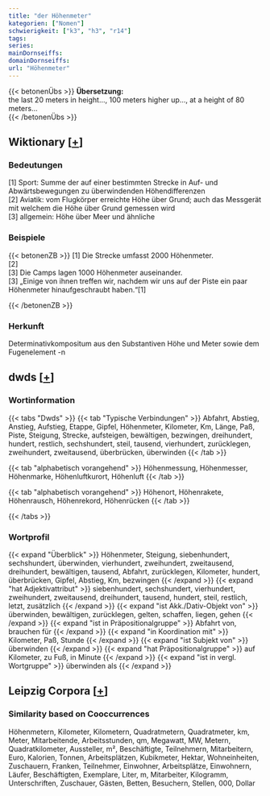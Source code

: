 ```yaml
---
title: "der Höhenmeter"
kategorien: ["Nomen"]
schwierigkeit: ["k3", "h3", "r14"]
tags:
series:
mainDornseiffs:
domainDornseiffs:
url: "Höhenmeter"
---
```


{{< betonenÜbs >}}
**Übersetzung:**  
the last 20 meters in height..., 100 meters higher up..., at a height of 80 meters...  
{{< /betonenÜbs >}}

## Wiktionary [[+](https://de.wiktionary.org/wiki/Höhenmeter)]

### Bedeutungen
[1] Sport: Summe der auf einer bestimmten Strecke in Auf- und Abwärtsbewegungen zu überwindenden Höhendifferenzen  
[2] Aviatik: vom Flugkörper erreichte Höhe über Grund; auch das Messgerät mit welchem die Höhe über Grund gemessen wird  
[3] allgemein: Höhe über Meer und ähnliche  

### Beispiele
{{< betonenZB >}}
[1] Die Strecke umfasst 2000 Höhenmeter.  
[2]  
[3] Die Camps lagen 1000 Höhenmeter auseinander.  
[3] „Einige von ihnen treffen wir, nachdem wir uns auf der Piste ein paar Höhenmeter hinaufgeschraubt haben.“[1]  

{{< /betonenZB >}}
### Herkunft
Determinativkompositum aus den Substantiven Höhe und Meter sowie dem Fugenelement -n  



## dwds [[+](https://www.dwds.de/wb/Höhenmeter)]

### Wortinformation
{{< tabs "Dwds" >}}
{{< tab "Typische Verbindungen" >}}
Abfahrt, Abstieg, Anstieg, Aufstieg, Etappe, Gipfel, Höhenmeter, Kilometer, Km, Länge, Paß, Piste, Steigung, Strecke, aufsteigen, bewältigen, bezwingen, dreihundert, hundert, restlich, sechshundert, steil, tausend, vierhundert, zurücklegen, zweihundert, zweitausend, überbrücken, überwinden
{{< /tab >}}

{{< tab "alphabetisch vorangehend" >}}
Höhenmessung, Höhenmesser, Höhenmarke, Höhenluftkurort, Höhenluft
{{< /tab >}}

{{< tab "alphabetisch vorangehend" >}}
Höhenort, Höhenrakete, Höhenrausch, Höhenrekord, Höhenrücken
{{< /tab >}}

{{< /tabs >}}

### Wortprofil
{{< expand "Überblick" >}} Höhenmeter, Steigung, siebenhundert, sechshundert, überwinden, vierhundert, zweihundert, zweitausend, dreihundert, bewältigen, tausend, Abfahrt, zurücklegen, Kilometer, hundert, überbrücken, Gipfel, Abstieg, Km, bezwingen {{< /expand >}}
{{< expand "hat Adjektivattribut" >}} siebenhundert, sechshundert, vierhundert, zweihundert, zweitausend, dreihundert, tausend, hundert, steil, restlich, letzt, zusätzlich {{< /expand >}}
{{< expand "ist Akk./Dativ-Objekt von" >}} überwinden, bewältigen, zurücklegen, gelten, schaffen, liegen, gehen {{< /expand >}}
{{< expand "ist in Präpositionalgruppe" >}} Abfahrt von, brauchen für {{< /expand >}}
{{< expand "in Koordination mit" >}} Kilometer, Paß, Stunde {{< /expand >}}
{{< expand "ist Subjekt von" >}} überwinden {{< /expand >}}
{{< expand "hat Präpositionalgruppe" >}} auf Kilometer, zu Fuß, in Minute {{< /expand >}}
{{< expand "ist in vergl. Wortgruppe" >}} überwinden als {{< /expand >}}

## Leipzig Corpora [[+](https://corpora.uni-leipzig.de/en/res?word=Höhenmeter&corpusId=deu_newscrawl-public_2018)]


### Similarity based on Cooccurrences
Höhenmetern, Kilometer, Kilometern, Quadratmetern, Quadratmeter, km, Meter, Mitarbeitende, Arbeitsstunden, qm, Megawatt, MW, Metern, Quadratkilometer, Aussteller, m², Beschäftigte, Teilnehmern, Mitarbeitern, Euro, Kalorien, Tonnen, Arbeitsplätzen, Kubikmeter, Hektar, Wohneinheiten, Zuschauern, Franken, Teilnehmer, Einwohner, Arbeitsplätze, Einwohnern, Läufer, Beschäftigten, Exemplare, Liter, m, Mitarbeiter, Kilogramm, Unterschriften, Zuschauer, Gästen, Betten, Besuchern, Stellen, 000, Dollar

